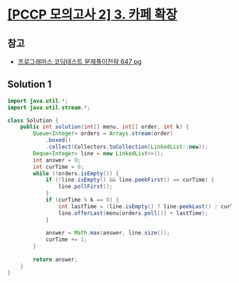 # [[PCCP 모의고사 2] 3. 카페 확장](https://school.programmers.co.kr/learn/courses/15008/lessons/121689)

## 참고

- [프로그래머스 코딩테스트 문제풀이전략 647 pg](https://github.com/gilbutITbook/080337/blob/main/14장/카페확장.java)

## Solution 1

```java
import java.util.*;
import java.util.stream.*;

class Solution {
    public int solution(int[] menu, int[] order, int k) {
        Queue<Integer> orders = Arrays.stream(order)
            .boxed()
            .collect(Collectors.toCollection(LinkedList::new));
        Deque<Integer> line = new LinkedList<>();
        int answer = 0;
        int curTime = 0;
        while (!orders.isEmpty()) {
            if (!line.isEmpty() && line.peekFirst() == curTime) {
                line.pollFirst();
            }
            if (curTime % k == 0) {
                int lastTime = !line.isEmpty() ? line.peekLast() : curTime;
                line.offerLast(menu[orders.poll()] + lastTime);
            }
            
            answer = Math.max(answer, line.size());
            curTime += 1;
        }
        
        return answer;
    }
}
```
